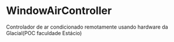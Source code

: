 # WindowAirController
Controlador de ar condicionado remotamente usando hardware da Glacial(POC faculdade Estácio)
